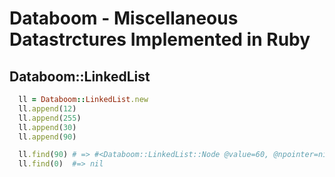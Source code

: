# Databoom - Miscellaneous Datastrctures Implemented in Ruby

## Databoom::LinkedList

```ruby
  ll = Databoom::LinkedList.new
  ll.append(12)
  ll.append(255)
  ll.append(30)
  ll.append(90)

  ll.find(90) # => #<Databoom::LinkedList::Node @value=60, @npointer=nil>
  ll.find(0)  #=> nil
```
